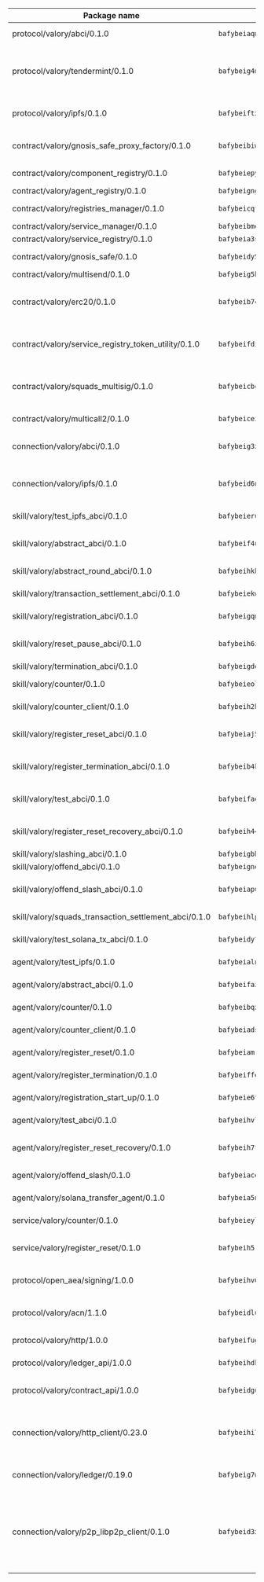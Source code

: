 | Package name                                                  | Package hash                                                  | Description                                                                                                                |
| ------------------------------------------------------------- | ------------------------------------------------------------- | -------------------------------------------------------------------------------------------------------------------------- |
| protocol/valory/abci/0.1.0                                    | `bafybeiaqmp7kocbfdboksayeqhkbrynvlfzsx4uy4x6nohywnmaig4an7u` | A protocol for ABCI requests and responses.                                                                                |
| protocol/valory/tendermint/0.1.0                              | `bafybeig4mi3vmlv5zpbjbfuzcgida6j5f2nhrpedxicmrrfjweqc5r7cra` | A protocol for communication between two AEAs to share tendermint configuration details.                                   |
| protocol/valory/ipfs/0.1.0                                    | `bafybeiftxi2qhreewgsc5wevogi7yc5g6hbcbo4uiuaibauhv3nhfcdtvm` | A protocol specification for IPFS requests and responses.                                                                  |
| contract/valory/gnosis_safe_proxy_factory/0.1.0               | `bafybeibiwmbwvgn45hqwzfc6gq5fcccwdyk4rnanyvj3xrqsfq2zk3xjwm` | Gnosis Safe proxy factory (GnosisSafeProxyFactory) contract                                                                |
| contract/valory/component_registry/0.1.0                      | `bafybeiepywewigowj533f55orx7oys3kk5lgdc247p2267scqfyp4gnqle` | Component registry contract                                                                                                |
| contract/valory/agent_registry/0.1.0                          | `bafybeignghdk7oqvyg722gz66tbuj2vj4vkatguj4b6lf5fqzqxkktcke4` | Agent registry contract                                                                                                    |
| contract/valory/registries_manager/0.1.0                      | `bafybeicqf5y3kj42ow45hjcmnglose5n7bwpm2zl3ufuuevou24ewmgbde` | Registries Manager contract                                                                                                |
| contract/valory/service_manager/0.1.0                         | `bafybeibmqewfh5wnayopneyv4vx35n5k7loavzmcazyevntdoskw7vasom` | Service Manager contract                                                                                                   |
| contract/valory/service_registry/0.1.0                        | `bafybeia3s4p7b2la7ijrej657fqq3x2lkf3b7dwehl5mbljqzbzzp5jnta` | Service Registry contract                                                                                                  |
| contract/valory/gnosis_safe/0.1.0                             | `bafybeidy56dpfmbpevn6c46yluhw7sxqvucmzgceoiuuegm7d6slh2svae` | Gnosis Safe (GnosisSafeL2) contract                                                                                        |
| contract/valory/multisend/0.1.0                               | `bafybeig5byt5urg2d2bsecufxe5ql7f4mezg3mekfleeh32nmuusx66p4y` | MultiSend contract                                                                                                         |
| contract/valory/erc20/0.1.0                                   | `bafybeib7ctk3deleyxayrqvropewefr2muj4kcqe3t3wscak25bjmxnqwe` | The scaffold contract scaffolds a contract to be implemented by the developer.                                             |
| contract/valory/service_registry_token_utility/0.1.0          | `bafybeifdia2y5546tvk6xzxeaqzf2n5n7dutj2hdzbgenxohaqhjtnjqm4` | The scaffold contract scaffolds a contract to be implemented by the developer.                                             |
| contract/valory/squads_multisig/0.1.0                         | `bafybeicbcd72zpxi4amia4a4245u6wnibkuq35mj6gxwto75o2wjul2toi` | The scaffold contract scaffolds a contract to be implemented by the developer.                                             |
| contract/valory/multicall2/0.1.0                              | `bafybeiceiyfwtgr2zqel6krlbditsexzpmsqlfwbedtmj2ojye6yekdcqi` | The MakerDAO multicall2 contract.                                                                                          |
| connection/valory/abci/0.1.0                                  | `bafybeig3x4xypkuhcdcd7d4z5tixhowtrsp2ktdm47z75ul4r36ojcqb64` | connection to wrap communication with an ABCI server.                                                                      |
| connection/valory/ipfs/0.1.0                                  | `bafybeid6nl2yorscnovtzdy6v5szv2qltkfa4b3r62e4yjrkaxeqbiuyhq` | A connection responsible for uploading and downloading files from IPFS.                                                    |
| skill/valory/test_ipfs_abci/0.1.0                             | `bafybeierulhvb7l6orpnrhu2hznpxqf4355pvdjslgxkgbztcvfh7h3kdy` | IPFS e2e testing application.                                                                                              |
| skill/valory/abstract_abci/0.1.0                              | `bafybeif4uvml6c3ypq6sk3udgzssyjnxepojdcu4igmwqmo6bdvave5l5i` | The abci skill provides a template of an ABCI application.                                                                 |
| skill/valory/abstract_round_abci/0.1.0                        | `bafybeihkhdkhqwqckxkgjbk4mxz6kcwyfny6qloqjelv3r7ecixendtpnm` | abstract round-based ABCI application                                                                                      |
| skill/valory/transaction_settlement_abci/0.1.0                | `bafybeiekwnynytbtojb2zpcyrallikkhm2pera5e2a42qowp73kulnruey` | ABCI application for transaction settlement.                                                                               |
| skill/valory/registration_abci/0.1.0                          | `bafybeigqmd46fzhtdcisdm7rn7w3ziqblscmcuaeh4baekpnr4ra5ksnqu` | ABCI application for common apps.                                                                                          |
| skill/valory/reset_pause_abci/0.1.0                           | `bafybeih6zmp7yqecnzeg7fyrv33qtc2rmrvmxumt6ewybmf4suy5ukkysy` | ABCI application for resetting and pausing app executions.                                                                 |
| skill/valory/termination_abci/0.1.0                           | `bafybeigdeupiasm2s7trc66qhuixy4hzdlzyuurhyditlj5o5wkk5dl5da` | Termination skill.                                                                                                         |
| skill/valory/counter/0.1.0                                    | `bafybeieol637dkyx7jmexlx6dp4exegm4n22as2kevtvhjto4dy3yeso64` | The ABCI Counter application example.                                                                                      |
| skill/valory/counter_client/0.1.0                             | `bafybeih2hz7bvltfnlw7cgjrwgjdw3xgejwcnkxry7i6ajcspwcw2hrb3e` | A client for the ABCI counter application.                                                                                 |
| skill/valory/register_reset_abci/0.1.0                        | `bafybeiaj5jtrt3jt73w4shs27csqqwcs6eoaktv5lzuhnp3qmoryky3ttu` | ABCI application for dummy skill that registers and resets                                                                 |
| skill/valory/register_termination_abci/0.1.0                  | `bafybeib4kgjanxgncrnkc6pbsgpacj47kn6qa76oprfw6o52ck2objmlxm` | ABCI application for dummy skill that registers and resets                                                                 |
| skill/valory/test_abci/0.1.0                                  | `bafybeifaolfda4cdgvs6n42sk3hmqv6dghin66hhtyeccpdxkvlam5c3qq` | ABCI application for testing the ABCI connection.                                                                          |
| skill/valory/register_reset_recovery_abci/0.1.0               | `bafybeih44ujvmaddpbhknrb6s3mq5gnirgzxtggf4265of3rsumdwasz2q` | ABCI application for dummy skill that registers and resets                                                                 |
| skill/valory/slashing_abci/0.1.0                              | `bafybeigbbt2zvcs7vvlz2elijhg6m4qz3tkr6pjiylebaqwszsocvquuvm` | Slashing skill.                                                                                                            |
| skill/valory/offend_abci/0.1.0                                | `bafybeignogrmfhasfqaiswb67hhp6dpper2oifxmuyzrxks6uwklvoxmdm` | Offend ABCI application.                                                                                                   |
| skill/valory/offend_slash_abci/0.1.0                          | `bafybeiapukspvnzam2nbkv4647svluxdssragpf3uxdklqjdlgpc6aqcpu` | ABCI application used in order to test the slashing abci                                                                   |
| skill/valory/squads_transaction_settlement_abci/0.1.0         | `bafybeihlpk2oyen3ztylh3pa3kn5mzzdoxmb36exyqqx7w7p22e2xdzasa` | ABCI application for transaction settlement.                                                                               |
| skill/valory/test_solana_tx_abci/0.1.0                        | `bafybeidy7sofbh2u6pmdvexspacxhr3htnw2nukojppenpzegzbpyoyge4` | SOLANA e2e testing application.                                                                                            |
| agent/valory/test_ipfs/0.1.0                                  | `bafybeialnkvqmb2q5kudmjf57kcmc7nmijifzcidkfkch64wfbquloesli` | Agent for testing the ABCI connection.                                                                                     |
| agent/valory/abstract_abci/0.1.0                              | `bafybeifaz42u6mrfhlzqzyo2io7akaq57ibht2dtz3tkvqdydsscpgndsu` | The abstract ABCI AEA - for testing purposes only.                                                                         |
| agent/valory/counter/0.1.0                                    | `bafybeibqx65n2j6ukzu5npanzbkufmtm3ek4x5zemvvccb7wwqcill6gva` | The ABCI Counter example as an AEA                                                                                         |
| agent/valory/counter_client/0.1.0                             | `bafybeiadsylwhba5dfn57sbmreoxqu5xxxyafgkktkbcv2pbg7pfxlbe3q` | The ABCI Counter example as an AEA                                                                                         |
| agent/valory/register_reset/0.1.0                             | `bafybeiamriigbu2sarukrjdzvchayau66zjv63z4emhz5ssfzx7ut3heji` | Register reset to replicate Tendermint issue.                                                                              |
| agent/valory/register_termination/0.1.0                       | `bafybeiffqjzpvvlpgppwjjgxfybkg3kjnbo4prtsodwdh6q54dototkmba` | Register terminate to test the termination feature.                                                                        |
| agent/valory/registration_start_up/0.1.0                      | `bafybeie6tmdqg5qximk7y5ovkjhrphx65ndveeou762hbofwjrtfd2ex7y` | Registration start-up ABCI example.                                                                                        |
| agent/valory/test_abci/0.1.0                                  | `bafybeihvlhmh2lkc44x5xz6zueilhjsqqhwl7gpdtzrrsswfxafbrf73pa` | Agent for testing the ABCI connection.                                                                                     |
| agent/valory/register_reset_recovery/0.1.0                    | `bafybeih7fyo2msr63zu3qcnfbszxzsjospzirr5k6epjyv6bbobmorbfam` | Agent to showcase hard reset as a recovery mechanism.                                                                      |
| agent/valory/offend_slash/0.1.0                               | `bafybeiacepl56ddlb5ke4bdwaewi45tohxhaayrm2ohvozi3orvakrlnpm` | Offend and slash to test the slashing feature.                                                                             |
| agent/valory/solana_transfer_agent/0.1.0                      | `bafybeia5nuyloesw7rixkwibl66e7evax2bi3dax3frxvsiibw6o5rsdze` | Register terminate to test the termination feature.                                                                        |
| service/valory/counter/0.1.0                                  | `bafybeieyltbbhen3y4pyblzkvo5nd6gukjwixotlggoqukx2vxa3mqmh7a` | A set of agents incrementing a counter                                                                                     |
| service/valory/register_reset/0.1.0                           | `bafybeih5rlelbgpkgrokflxzdx6fadmwdrs2najet2uxy6bzjhvvdo45fa` | Test and debug tendermint reset mechanism.                                                                                 |
| protocol/open_aea/signing/1.0.0                               | `bafybeihv62fim3wl2bayavfcg3u5e5cxu3b7brtu4cn5xoxd6lqwachasi` | A protocol for communication between skills and decision maker.                                                            |
| protocol/valory/acn/1.1.0                                     | `bafybeidluaoeakae3exseupaea4i3yvvk5vivyt227xshjlffywwxzcxqe` | The protocol used for envelope delivery on the ACN.                                                                        |
| protocol/valory/http/1.0.0                                    | `bafybeifugzl63kfdmwrxwphrnrhj7bn6iruxieme3a4ntzejf6kmtuwmae` | A protocol for HTTP requests and responses.                                                                                |
| protocol/valory/ledger_api/1.0.0                              | `bafybeihdk6psr4guxmbcrc26jr2cbgzpd5aljkqvpwo64bvaz7tdti2oni` | A protocol for ledger APIs requests and responses.                                                                         |
| protocol/valory/contract_api/1.0.0                            | `bafybeidgu7o5llh26xp3u3ebq3yluull5lupiyeu6iooi2xyymdrgnzq5i` | A protocol for contract APIs requests and responses.                                                                       |
| connection/valory/http_client/0.23.0                          | `bafybeihi772xgzpqeipp3fhmvpct4y6e6tpjp4sogwqrnf3wqspgeilg4u` | The HTTP_client connection that wraps a web-based client connecting to a RESTful API specification.                        |
| connection/valory/ledger/0.19.0                               | `bafybeig7woeog4srdby75hpjkmx4rhpkzncbf4h2pm5r6varsp26pf2uhu` | A connection to interact with any ledger API and contract API.                                                             |
| connection/valory/p2p_libp2p_client/0.1.0                     | `bafybeid3xg5k2ol5adflqloy75ibgljmol6xsvzvezebsg7oudxeeolz7e` | The libp2p client connection implements a tcp connection to a running libp2p node as a traffic delegate to send/receive envelopes to/from agents in the DHT. |
